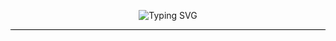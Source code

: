 <p style="text-align: center;><a href="https://git.io/typing-svg"><img src="https://readme-typing-svg.herokuapp.com?font=Fira+Code&pause=1000&color=00F72F&center=true&width=435&lines=Hello!+I+am+Silvereen;Web+Developer;Codes+in+HTML%2C+CSS%2C+and+JS;Developer+of+Silvereen+Network;Also+created+Moonlight;Check+me+out!+https%3A%2F%2Fsilvereen.net" alt="Typing SVG" /></a></p>
<hr style="background-color: black;">
<a src="<img src="https://img.shields.io/badge/Discord-%235865F2.svg?style=for-the-badge&logo=discord&logoColor=white">